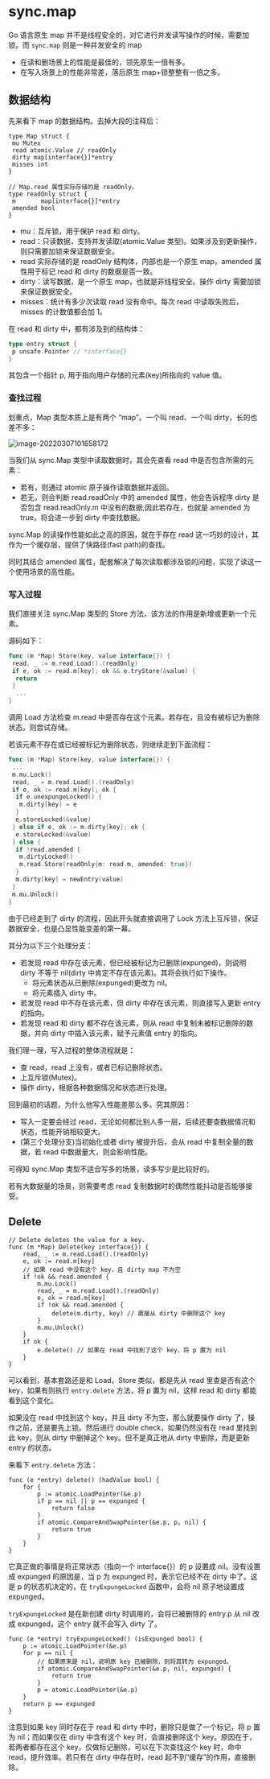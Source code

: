# sync.map

Go 语言原生 map 并不是线程安全的，对它进行并发读写操作的时候，需要加锁。而 `sync.map` 则是一种并发安全的 map

- 在读和删场景上的性能是最佳的，领先原生一倍有多。
- 在写入场景上的性能非常差，落后原生 map+锁整整有一倍之多。



## 数据结构

先来看下 map 的数据结构。去掉大段的注释后：

```golang
type Map struct { 
 mu Mutex 
 read atomic.Value // readOnly 
 dirty map[interface{}]*entry 
 misses int 
} 
 
// Map.read 属性实际存储的是 readOnly。 
type readOnly struct { 
 m       map[interface{}]*entry 
 amended bool 
} 
```

- mu：互斥锁，用于保护 read 和 dirty。
- read：只读数据，支持并发读取(atomic.Value 类型)。如果涉及到更新操作，则只需要加锁来保证数据安全。
- read 实际存储的是 readOnly 结构体，内部也是一个原生 map，amended 属性用于标记 read 和 dirty 的数据是否一致。
- dirty：读写数据，是一个原生 map，也就是非线程安全。操作 dirty 需要加锁来保证数据安全。
- misses：统计有多少次读取 read 没有命中。每次 read 中读取失败后，misses 的计数值都会加 1。



在 read 和 dirty 中，都有涉及到的结构体：

```go
type entry struct { 
 p unsafe.Pointer // *interface{} 
} 
```

其包含一个指针 p, 用于指向用户存储的元素(key)所指向的 value 值。



### 查找过程

划重点，Map 类型本质上是有两个 “map”。一个叫 read、一个叫 dirty，长的也差不多：

![image-20220307101658172](https://picture-1258612855.cos.ap-shanghai.myqcloud.com/20220325173248.png)

当我们从 sync.Map 类型中读取数据时，其会先查看 read 中是否包含所需的元素：

- 若有，则通过 atomic 原子操作读取数据并返回。
- 若无，则会判断 read.readOnly 中的 amended 属性，他会告诉程序 dirty 是否包含 read.readOnly.m 中没有的数据;因此若存在，也就是 amended 为 true，将会进一步到 dirty 中查找数据。

sync.Map 的读操作性能如此之高的原因，就在于存在 read 这一巧妙的设计，其作为一个缓存层，提供了快路径(fast path)的查找。

同时其结合 amended 属性，配套解决了每次读取都涉及锁的问题，实现了读这一个使用场景的高性能。



### 写入过程

我们直接关注 sync.Map 类型的 Store 方法，该方法的作用是新增或更新一个元素。

源码如下：

```go
func (m *Map) Store(key, value interface{}) { 
 read, _ := m.read.Load().(readOnly) 
 if e, ok := read.m[key]; ok && e.tryStore(&value) { 
  return 
 } 
  ... 
} 
```

调用 Load 方法检查 m.read 中是否存在这个元素。若存在，且没有被标记为删除状态，则尝试存储。

若该元素不存在或已经被标记为删除状态，则继续走到下面流程：

```go
func (m *Map) Store(key, value interface{}) { 
 ... 
 m.mu.Lock() 
 read, _ = m.read.Load().(readOnly) 
 if e, ok := read.m[key]; ok { 
  if e.unexpungeLocked() { 
   m.dirty[key] = e 
  } 
  e.storeLocked(&value) 
 } else if e, ok := m.dirty[key]; ok { 
  e.storeLocked(&value) 
 } else { 
  if !read.amended { 
   m.dirtyLocked() 
   m.read.Store(readOnly{m: read.m, amended: true}) 
  } 
  m.dirty[key] = newEntry(value) 
 } 
 m.mu.Unlock() 
} 
```

由于已经走到了 dirty 的流程，因此开头就直接调用了 Lock 方法上互斥锁，保证数据安全，也是凸显性能变差的第一幕。

其分为以下三个处理分支：

- 若发现 read 中存在该元素，但已经被标记为已删除(expunged)，则说明 dirty 不等于 nil(dirty 中肯定不存在该元素)。其将会执行如下操作。
  - 将元素状态从已删除(expunged)更改为 nil。
  - 将元素插入 dirty 中。
- 若发现 read 中不存在该元素，但 dirty 中存在该元素，则直接写入更新 entry 的指向。
- 若发现 read 和 dirty 都不存在该元素，则从 read 中复制未被标记删除的数据，并向 dirty 中插入该元素，赋予元素值 entry 的指向。



我们理一理，写入过程的整体流程就是：

- 查 read，read 上没有，或者已标记删除状态。
- 上互斥锁(Mutex)。
- 操作 dirty，根据各种数据情况和状态进行处理。

回到最初的话题，为什么他写入性能差那么多。究其原因：

- 写入一定要会经过 read，无论如何都比别人多一层，后续还要查数据情况和状态，性能开销相较更大。
- (第三个处理分支)当初始化或者 dirty 被提升后，会从 read 中复制全量的数据，若 read 中数据量大，则会影响性能。

可得知 sync.Map 类型不适合写多的场景，读多写少是比较好的。

若有大数据量的场景，则需要考虑 read 复制数据时的偶然性能抖动是否能够接受。



## Delete

```golang
// Delete deletes the value for a key.
func (m *Map) Delete(key interface{}) {
	read, _ := m.read.Load().(readOnly)
	e, ok := read.m[key]
	// 如果 read 中没有这个 key，且 dirty map 不为空
	if !ok && read.amended {
		m.mu.Lock()
		read, _ = m.read.Load().(readOnly)
		e, ok = read.m[key]
		if !ok && read.amended {
			delete(m.dirty, key) // 直接从 dirty 中删除这个 key
		}
		m.mu.Unlock()
	}
	if ok {
		e.delete() // 如果在 read 中找到了这个 key，将 p 置为 nil
	}
}
```

可以看到，基本套路还是和 Load，Store 类似，都是先从 read 里查是否有这个 key，如果有则执行 `entry.delete` 方法，将 p 置为 nil，这样 read 和 dirty 都能看到这个变化。

如果没在 read 中找到这个 key，并且 dirty 不为空，那么就要操作 dirty 了，操作之前，还是要先上锁。然后进行 double check，如果仍然没有在 read 里找到此 key，则从 dirty 中删掉这个 key。但不是真正地从 dirty 中删除，而是更新 entry 的状态。

来看下 `entry.delete` 方法：

```golang
func (e *entry) delete() (hadValue bool) {
	for {
		p := atomic.LoadPointer(&e.p)
		if p == nil || p == expunged {
			return false
		}
		if atomic.CompareAndSwapPointer(&e.p, p, nil) {
			return true
		}
	}
}
```

它真正做的事情是将正常状态（指向一个 interface{}）的 p 设置成 nil。没有设置成 expunged 的原因是，当 p 为 expunged 时，表示它已经不在 dirty 中了。这是 p 的状态机决定的，在 `tryExpungeLocked` 函数中，会将 nil 原子地设置成 expunged。

`tryExpungeLocked` 是在新创建 dirty 时调用的，会将已被删除的 entry.p 从 nil 改成 expunged，这个 entry 就不会写入 dirty 了。

```golang
func (e *entry) tryExpungeLocked() (isExpunged bool) {
	p := atomic.LoadPointer(&e.p)
	for p == nil {
		// 如果原来是 nil，说明原 key 已被删除，则将其转为 expunged。
		if atomic.CompareAndSwapPointer(&e.p, nil, expunged) {
			return true
		}
		p = atomic.LoadPointer(&e.p)
	}
	return p == expunged
}
```

注意到如果 key 同时存在于 read 和 dirty 中时，删除只是做了一个标记，将 p 置为 nil；而如果仅在 dirty 中含有这个 key 时，会直接删除这个 key。原因在于，若两者都存在这个 key，仅做标记删除，可以在下次查找这个 key 时，命中 read，提升效率。若只有在 dirty 中存在时，read 起不到“缓存”的作用，直接删除。